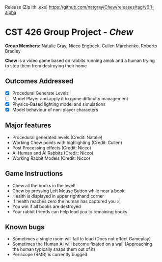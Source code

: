 
Release (Zip ith .exe)
https://github.com/natgray/Chew/releases/tag/v0.1-alpha

# CST 426 Group Project - *Chew*
**Group Members:** 
Natalie Gray, Nicco Engbeck, Cullen Marchenko, Roberto Bradley

**Chew** is a video game based on rabbits running amok and a human trying to stop them from destroying their home

## Outcomes Addressed
- [X] Procedural Generate Levels
- [ ] Model Player and apply it to game difficulty management
- [X] Physics-Based lighting model and simulations
- [X] Model behaviour of non-player characters

## Major features
- Procedural generated levels (Credit: Natalie)
- Working Chew points with highlighting (Credit: Cullen)
- Post Processing effects (Credit: Nicco)
- AI Human and AI Rabbits (Credit: Nicco)
- Working Rabbit Models (Credit: Nicco)

## Game Instructions
- Chew all the books in the level!
- Chew by pressing Left Mouse Button while near a book
- Health is displayed in upper righthand corner
- If health reaches zero the human has captured you :(
- You win if all books are destroyed
- Your rabbit friends can help lead you to remaining books

## Known bugs
- Sometimes a single room will fail to load (Does not effect Gameplay)
- Sometimes the Human AI will become fixated on a wall (Approaching the human typically snaps them out of it)
- Periscope (RMB) is currently bugged


